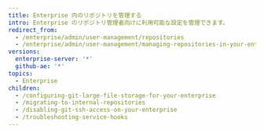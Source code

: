 ```yaml
---
title: Enterprise 内のリポジトリを管理する
intro: Enterprise のリポジトリ管理者向けに利用可能な設定を管理できます。
redirect_from:
  - /enterprise/admin/user-management/repositories
  - /enterprise/admin/user-management/managing-repositories-in-your-enterprise
versions:
  enterprise-server: '*'
  github-ae: '*'
topics:
  - Enterprise
children:
  - /configuring-git-large-file-storage-for-your-enterprise
  - /migrating-to-internal-repositories
  - /disabling-git-ssh-access-on-your-enterprise
  - /troubleshooting-service-hooks
---
```


